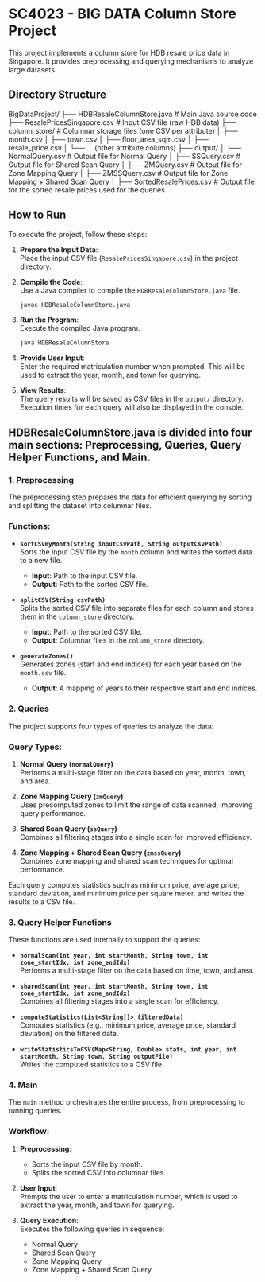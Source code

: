 # SC4023 - BIG DATA Column Store Project

This project implements a column store for HDB resale price data in Singapore. It provides preprocessing and querying mechanisms to analyze large datasets. 

## Directory Structure

BigDataProject/
├── HDBResaleColumnStore.java         # Main Java source code
├── ResalePricesSingapore.csv         # Input CSV file (raw HDB data)
├── column_store/                     # Columnar storage files (one CSV per attribute)
│   ├── month.csv
│   ├── town.csv
│   ├── floor_area_sqm.csv
│   ├── resale_price.csv
│   └── ... (other attribute columns)
├── output/
│   ├── NormalQuery.csv                 # Output file for Normal Query
│   ├── SSQuery.csv                     # Output file for Shared Scan Query
│   ├── ZMQuery.csv                     # Output file for Zone Mapping Query
│   ├── ZMSSQuery.csv                   # Output file for Zone Mapping + Shared Scan Query
│   ├── SortedResalePrices.csv          # Output file for the sorted resale prices used for the queries 


## How to Run

To execute the project, follow these steps:

1. **Prepare the Input Data**:  
    Place the input CSV file (`ResalePricesSingapore.csv`) in the project directory.

2. **Compile the Code**:  
    Use a Java compiler to compile the `HDBResaleColumnStore.java` file.  
    ```bash
    javac HDBResaleColumnStore.java
    ```

3. **Run the Program**:  
    Execute the compiled Java program.  
    ```bash
    java HDBResaleColumnStore
    ```

4. **Provide User Input**:  
    Enter the required matriculation number when prompted. This will be used to extract the year, month, and town for querying.

5. **View Results**:  
    The query results will be saved as CSV files in the `output/` directory. Execution times for each query will also be displayed in the console.



## HDBResaleColumnStore.java is divided into four main sections: **Preprocessing**, **Queries**, **Query Helper Functions**, and **Main**.

### 1. Preprocessing

The preprocessing step prepares the data for efficient querying by sorting and splitting the dataset into columnar files.

### Functions:
- **`sortCSVByMonth(String inputCsvPath, String outputCsvPath)`**  
  Sorts the input CSV file by the `month` column and writes the sorted data to a new file.  
  - **Input**: Path to the input CSV file.  
  - **Output**: Path to the sorted CSV file.

- **`splitCSV(String csvPath)`**  
  Splits the sorted CSV file into separate files for each column and stores them in the `column_store` directory.  
  - **Input**: Path to the sorted CSV file.  
  - **Output**: Columnar files in the `column_store` directory.

- **`generateZones()`**  
  Generates zones (start and end indices) for each year based on the `month.csv` file.  
  - **Output**: A mapping of years to their respective start and end indices.



### 2. Queries

The project supports four types of queries to analyze the data:

### Query Types:
1. **Normal Query (`normalQuery`)**  
   Performs a multi-stage filter on the data based on year, month, town, and area.

2. **Zone Mapping Query (`zmQuery`)**  
   Uses precomputed zones to limit the range of data scanned, improving query performance.

3. **Shared Scan Query (`ssQuery`)**  
   Combines all filtering stages into a single scan for improved efficiency.

4. **Zone Mapping + Shared Scan Query (`zmssQuery`)**  
   Combines zone mapping and shared scan techniques for optimal performance.

Each query computes statistics such as minimum price, average price, standard deviation, and minimum price per square meter, and writes the results to a CSV file.



### 3. Query Helper Functions

These functions are used internally to support the queries:

- **`normalScan(int year, int startMonth, String town, int zone_startIdx, int zone_endIdx)`**  
  Performs a multi-stage filter on the data based on time, town, and area.

- **`sharedScan(int year, int startMonth, String town, int zone_startIdx, int zone_endIdx)`**  
  Combines all filtering stages into a single scan for efficiency.

- **`computeStatistics(List<String[]> filteredData)`**  
  Computes statistics (e.g., minimum price, average price, standard deviation) on the filtered data.

- **`writeStatisticsToCSV(Map<String, Double> stats, int year, int startMonth, String town, String outputFile)`**  
  Writes the computed statistics to a CSV file.



### 4. Main

The `main` method orchestrates the entire process, from preprocessing to running queries.

### Workflow:
1. **Preprocessing**:  
   - Sorts the input CSV file by month.  
   - Splits the sorted CSV into columnar files.

2. **User Input**:  
   Prompts the user to enter a matriculation number, which is used to extract the year, month, and town for querying.

3. **Query Execution**:  
   Executes the following queries in sequence:
   - Normal Query
   - Shared Scan Query
   - Zone Mapping Query
   - Zone Mapping + Shared Scan Query



